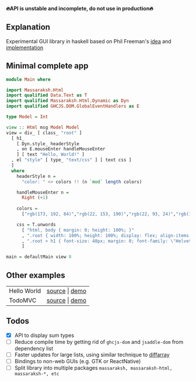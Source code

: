 **:fire:API is unstable and incomplete, do not use in production:fire:**

## Explanation
Experimental GUI library in haskell based on Phil Freeman's
[idea](https://blog.functorial.com/posts/2018-03-12-You-Might-Not-Need-The-Virtual-DOM.html)
and [implementation](https://github.com/paf31/purescript-sdom)

## Minimal complete app

```hs
module Main where

import Massaraksh.Html
import qualified Data.Text as T
import qualified Massaraksh.Html.Dynamic as Dyn
import qualified GHCJS.DOM.GlobalEventHandlers as E

type Model = Int

view :: Html msg Model Model
view = div_ [ class_ "root" ]
  [ h1_
    [ Dyn.style_ headerStyle
    , on E.mouseEnter handleMouseEnter
    ] [ text "Hello, World!" ]
  , el "style" [ type_ "text/css" ] [ text css ]
  ] 
  where
    headerStyle n =
      "color: " <> colors !! (n `mod` length colors)

    handleMouseEnter n =
      Right (+1)
    
    colors =
      ["rgb(173, 192, 84)","rgb(22, 153, 190)","rgb(22, 93, 24)","rgb(199, 232, 42)","rgb(235, 206, 57)","rgb(225, 57, 149)","rgb(255, 134, 157)","rgb(231, 251, 35)","rgb(148, 122, 45)","rgb(227, 10, 30)","rgb(97, 22, 125)","rgb(239, 243, 10)","rgb(155, 247, 3)","rgb(199, 31, 74)","rgb(109, 198, 34)","rgb(170, 52, 228)","rgb(61, 44, 247)","rgb(118, 45, 39)","rgb(248, 116, 17)","rgb(27, 184, 238)","rgb(117, 23, 222)"]

    css = T.unwords
      [ "html, body { margin: 0; height: 100%; }"
      , ".root { width: 100%; height: 100%; display: flex; align-items: center; justify-content: center; }"
      , ".root > h1 { font-size: 48px; margin: 0; font-family: \"Helvetica\", Arial, sans-serif; font-weight: 600; border: dashed 4px rgba(0,0,0,0.12); cursor: default; padding: 8px 16px; }"
      ]

main = defaultMain view 0
```

## Other examples

<table>
  <tbody>
    <tr>
      <td>Hello World</td>
      <td>
	    <a href=./examples/hello-world/Main.hs target=_blank>source</a> |
		<a href=https://lagunoff.github.io/massaraksh-hello-world/ target=_blank>demo<a>
	  </td>
    </tr>
    <tr>
      <td>TodoMVC</td>
      <td>
	    <a href=./examples/todomvc/TodoMVC/Main.hs target=_blank>source</a> |
		<a href=https://lagunoff.github.io/massaraksh-todomvc target=_blank>demo<a>
	  </td>
    </tr>
  </tbody>
</table>

## Todos
 - [x] API to display sum types
 - [ ] Reduce compile time by getting rid of `ghcjs-dom` and
       `jsaddle-dom` from dependency list
 - [ ] Faster updates for large lists, using similar technique to
       [diffarray](https://hackage.haskell.org/package/diffarray-0.1.1/docs/Data-Array-Diff.html)
 - [ ] Bindings to non-web GUIs (e.g. GTK or ReactNative)
 - [ ] Split library into multiple packages `massaraksh, massaraksh-html, massaraksh-*, etc`
